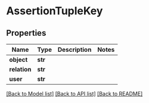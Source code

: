 # AssertionTupleKey


## Properties
Name | Type | Description | Notes
------------ | ------------- | ------------- | -------------
**object** | **str** |  | 
**relation** | **str** |  | 
**user** | **str** |  | 

[[Back to Model list]](../README.md#documentation-for-models) [[Back to API list]](../README.md#documentation-for-api-endpoints) [[Back to README]](../README.md)


